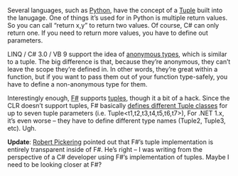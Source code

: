 Several languages, such as
[Python](http://www.python.org/doc/current/tut/node7.html#SECTION007300000000000000000),
have the concept of a
[Tuple](http://en.wikipedia.org/wiki/Tuple#Usage_in_computer_science)
built into the lanugage. One of things it’s used for in Python is
multiple return values. So you can call “return x,y” to return two
values. Of course, C\# can only return one. If you need to return more
values, you have to define out parameters.

LINQ / C\# 3.0 / VB 9 support the idea of [anonymous
types](http://msdn.microsoft.com/library/en-us/dnvs05/html/vb9overview.asp?frame=true#vb9overview_topic5),
which is similar to a tuple. The big difference is that, because they’re
anonymous, they can’t leave the scope they’re defined in. In other
words, they’re great within a function, but if you want to pass them out
of your function type-safely, you have to define a non-anonymous type
for them.

Interestingly enough,
[F\#](http://research.microsoft.com/fsharp/fsharp.aspx) supports
[tuples](http://research.microsoft.com/fsharp/manual/quicktour.aspx#QuickTourTuples),
though it a bit of a hack. Since the CLR doesn’t support tuples, F\#
basically [defines different Tuple
classes](http://research.microsoft.com/fsharp/manual/export-interop.aspx#Tuples)
for up to seven tuple parameters (i.e. Tuple\<t1,t2,t3,t4,t5,t6,t7\>),
For .NET 1.x, it’s even worse – they have to define different type names
(Tuple2, Tuple3, etc). Ugh.

**Update**: [Robert Pickering](http://strangelights.com/blog/) pointed
out that F\#’s tuple implementation is entirely transparent inside of
F\#. He’s right – I was writing from the perspective of a C\# developer
using F\#’s implementation of tuples. Maybe I need to be looking closer
at F\#?
